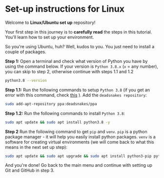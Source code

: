 # Set-up instructions for Linux

Welcome to **Linux/Ubuntu set up** repository!

Your first step in this journey is to **carefully read** the steps in this tutorial. You'll learn how to set up your environment.

So you're using Ubuntu, huh? Well, kudos to you. You just need to install a couple of packages.


**Step 1:** Open a terminal and check what version of Python you have by using the command below. If your version is `Python 3.8.x` (`x` = any number), you can skip to step 2, otherwise continue with steps 1.1 and 1.2

```bash
python3.8 --version
```

**Step 1.1:** Run the following commands to setup `Python 3.8` (if you get an error with this command, check [this](troubleshooting.md#6-when-setting-up-python-38-i-get-an-error)
). Add the `deadsnakes repository`:

```bash
sudo add-apt-repository ppa:deadsnakes/ppa
```

**Step 1.2:** Run the following commands to install `Python 3.8`:

```bash
sudo apt update && sudo apt install python3.8 -y
```

**Step 2** Run the following command to get `pip` and `venv`. `pip` is a python package manager - it will help you easily install python packages. `venv` is a software for creating virtual environments (we will come back to what this means in the next set up step):

```bash
sudo apt update && sudo apt upgrade && sudo apt install python3-pip python3.8-venv -y
```

And you're done! Go back to the main menu and continue with setting up Git and GitHub in step 3.
